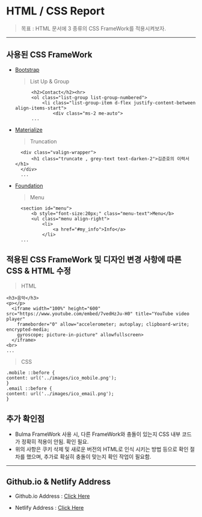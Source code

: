 # HTML / CSS Report

  > 목표 : HTML 문서에 3 종류의 CSS FrameWork를 적용시켜보자.

-----------------------------------------------------------------------

## 사용된 CSS FrameWork

- [Bootstrap](https://getbootstrap.com/)

  > List Up & Group
  
    <!-- bootstrap list -->
            <h2>Contact</h2><hr>
            <ol class="list-group list-group-numbered">
                <li class="list-group-item d-flex justify-content-between align-items-start">
                    <div class="ms-2 me-auto">
            ...
  
- [Materialize](https://materializecss.com/)

  > Truncation
  
    <!-- materialize truncation -->
        <div class="valign-wrapper">
            <h1 class="truncate , grey-text text-darken-2">김준호의 이력서</h1>
        </div>
        ...
  
- [Foundation](https://get.foundation/)

  > Menu
  
    <!-- foundation menu -->
        <section id="menu">
            <b style="font-size:20px;" class="menu-text">Menu</b>
            <ul class="menu align-right">
                <li>
                    <a href="#my_info">Info</a>
                </li>
        ...
  
## 적용된 CSS FrameWork 및 디자인 변경 사항에 따른 CSS & HTML 수정

  > HTML
  
    <h3>음악</h3>
    <p></p>
      <iframe width="100%" height="600" src="https://www.youtube.com/embed/7vedHzJu-H0" title="YouTube video player"
        frameborder="0" allow="accelerometer; autoplay; clipboard-write; encrypted-media;
        gyroscope; picture-in-picture" allowfullscreen>
      </iframe>
    <br>
    ...
    
  > CSS
  
    .mobile ::before {
    content: url('../images/ico_mobile.png');
    }
    .email ::before {
    content: url('../images/ico_email.png');
    }

## 추가 확인점

  * Bulma FrameWork 사용 시, 다른 FrameWork와 충돌이 있는지 CSS 내부 코드가 정확히 적용이 안됨. 확인 필요.
  * 위의 사항은 쿠키 삭제 및 새로운 버전의 HTML로 인식 시키는 방법 등으로 확인 절차를 했으며,
    추가로 확실히 충돌이 맞는지 확인 작업이 필요함.
  
-----------------------------------------------------------------------

## Github.io & Netlify Address

  - Github.io Address : [Click Here](https://racheneken.github.io/Github.io-HTMLreport/)
  
  - Netlify Address : [Click Here](https://htmlreport.netlify.app/)
  
